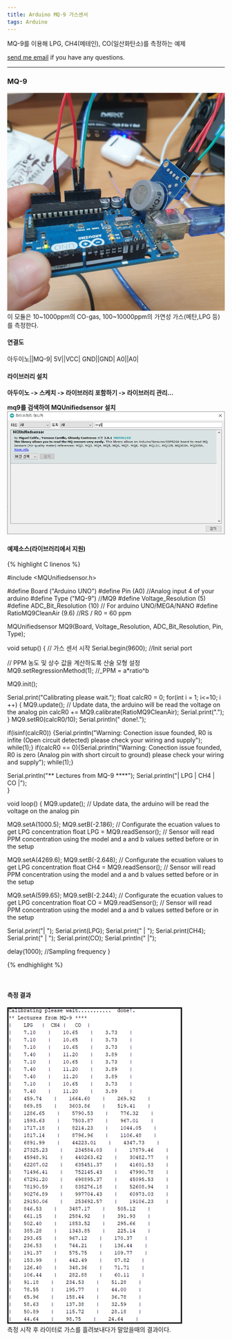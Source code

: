```yaml
---
title: Arduino MQ-9 가스센서
tags: Arduino
---
```


MQ-9를 이용해 LPG, CH4(메테인), CO(일산화탄소)를 측정하는 예제  

 [send me email](mailto:jewel7492@gmail.com) if you have any questions.

<!--more-->

---

### MQ-9  
![그림1](/assets/Arduino/MQ-9/1.jpg)  
이 모듈은 10~1000ppm의 CO-gas, 100~10000ppm의 가연성 가스(메탄,LPG 등)를 측정한다.  


#### 연결도  

아두이노||MQ-9|
5V||VCC|
GND||GND|
A0||A0|  

#### 라이브러리 설치  

**아두이노 -> 스케치 -> 라이브러리 포함하기 -> 라이브러리 관리...**

**mq9를 검색하여 MQUnifiedsensor 설치**  
![그림2](/assets/Arduino/MQ-9/2.PNG)  

#### 예제소스(라이브러리에서 지원)  

{% highlight C linenos %}  

#include <MQUnifiedsensor.h>

#define         Board                   ("Arduino UNO")
#define         Pin                     (A0)  //Analog input 4 of your arduino
#define         Type                    ("MQ-9") //MQ9
#define         Voltage_Resolution      (5)
#define         ADC_Bit_Resolution      (10) // For arduino UNO/MEGA/NANO
#define         RatioMQ9CleanAir        (9.6) //RS / R0 = 60 ppm 

MQUnifiedsensor MQ9(Board, Voltage_Resolution, ADC_Bit_Resolution, Pin, Type);

void setup() {
  // 가스 센서 시작
  Serial.begin(9600); //Init serial port

  // PPM 농도 및 상수 값을 계산하도록 산술 모형 설정
  MQ9.setRegressionMethod(1); //_PPM =  a*ratio^b
 
  
  MQ9.init(); 
  
  Serial.print("Calibrating please wait.");
  float calcR0 = 0;
  for(int i = 1; i<=10; i ++)
  {
    MQ9.update(); // Update data, the arduino will be read the voltage on the analog pin
    calcR0 += MQ9.calibrate(RatioMQ9CleanAir);
    Serial.print(".");
  }
  MQ9.setR0(calcR0/10);
  Serial.println("  done!.");
  
  if(isinf(calcR0)) {Serial.println("Warning: Conection issue founded, R0 is infite (Open circuit detected) please check your wiring and supply"); while(1);}
  if(calcR0 == 0){Serial.println("Warning: Conection issue founded, R0 is zero (Analog pin with short circuit to ground) please check your wiring and supply"); while(1);}
  
  Serial.println("** Lectures from MQ-9 ****");
  Serial.println("|    LPG   |  CH4 |   CO  |");  
}

void loop() {
  MQ9.update(); // Update data, the arduino will be read the voltage on the analog pin

  MQ9.setA(1000.5); MQ9.setB(-2.186); // Configurate the ecuation values to get LPG concentration
  float LPG = MQ9.readSensor(); // Sensor will read PPM concentration using the model and a and b values setted before or in the setup

  MQ9.setA(4269.6); MQ9.setB(-2.648); // Configurate the ecuation values to get LPG concentration
  float CH4 = MQ9.readSensor(); // Sensor will read PPM concentration using the model and a and b values setted before or in the setup

  MQ9.setA(599.65); MQ9.setB(-2.244); // Configurate the ecuation values to get LPG concentration
  float CO = MQ9.readSensor(); // Sensor will read PPM concentration using the model and a and b values setted before or in the setup

  Serial.print("|    "); Serial.print(LPG);
  Serial.print("    |    "); Serial.print(CH4);
  Serial.print("    |    "); Serial.print(CO); 
  Serial.println("    |");

  delay(1000); //Sampling frequency
}

{% endhighlight %}  

<br />

#### 측정 결과  
![그림3](/assets/Arduino/MQ-9/3.PNG)  
측정 시작 후 라이터로 가스를 흘려보내다가 말았을때의 결과이다. 